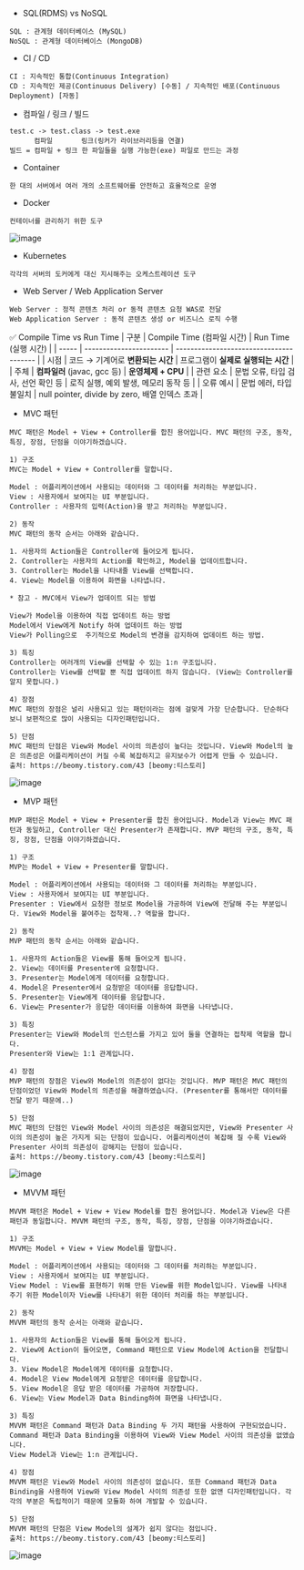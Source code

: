 * SQL(RDMS) vs NoSQL
```
SQL : 관계형 데이터베이스 (MySQL)
NoSQL : 관계형 데이터베이스 (MongoDB)
```
* CI / CD
```
CI : 지속적인 통합(Continuous Integration)
CD : 지속적인 제공(Continuous Delivery) [수동] / 지속적인 배포(Continuous Deployment) [자동] 
```
* 컴파일 / 링크 / 빌드
```
test.c -> test.class -> test.exe
      컴파일       링크(링커가 라이브러리등을 연결)
빌드 = 컴파일 + 링크 한 파일들을 실행 가능한(exe) 파일로 만드는 과정
```
* Container
```
한 대의 서버에서 여러 개의 소프트웨어를 안전하고 효율적으로 운영
```
* Docker
```
컨테이너를 관리하기 위한 도구
```
![image](https://github.com/user-attachments/assets/9b18903b-22cb-4c5c-8652-f52a419100b3)
* Kubernetes
```
각각의 서버의 도커에게 대신 지시해주는 오케스트레이션 도구
```
* Web Server / Web Application Server
```
Web Server : 정적 콘텐츠 처리 or 동적 콘텐츠 요청 WAS로 전달
Web Application Server : 동적 콘텐츠 생성 or 비즈니스 로직 수행
```
✅ Compile Time vs Run Time
| 구분    | Compile Time (컴파일 시간)   | Run Time (실행 시간)                        |
| ----- | ----------------------- | --------------------------------------- |
| 시점    | 코드 → 기계어로 **변환되는 시간**   | 프로그램이 **실제로 실행되는 시간**                   |
| 주체    | **컴파일러** (javac, gcc 등) | **운영체제 + CPU**                          |
| 관련 요소 | 문법 오류, 타입 검사, 선언 확인 등   | 로직 실행, 예외 발생, 메모리 동작 등                  |
| 오류 예시 | 문법 에러, 타입 불일치           | null pointer, divide by zero, 배열 인덱스 초과 |

* MVC 패턴
```
MVC 패턴은 Model + View + Controller를 합친 용어입니다. MVC 패턴의 구조, 동작, 특징, 장점, 단점을 이야기하겠습니다.

1) 구조
MVC는 Model + View + Controller를 말합니다.

Model : 어플리케이션에서 사용되는 데이터와 그 데이터를 처리하는 부분입니다.
View : 사용자에서 보여지는 UI 부분입니다.
Controller : 사용자의 입력(Action)을 받고 처리하는 부분입니다.

2) 동작
MVC 패턴의 동작 순서는 아래와 같습니다.

1. 사용자의 Action들은 Controller에 들어오게 됩니다.
2. Controller는 사용자의 Action를 확인하고, Model을 업데이트합니다.
3. Controller는 Model을 나타내줄 View를 선택합니다.
4. View는 Model을 이용하여 화면을 나타냅니다.

* 참고 - MVC에서 View가 업데이트 되는 방법

View가 Model을 이용하여 직접 업데이트 하는 방법
Model에서 View에게 Notify 하여 업데이트 하는 방법
View가 Polling으로  주기적으로 Model의 변경을 감지하여 업데이트 하는 방법.

3) 특징
Controller는 여러개의 View를 선택할 수 있는 1:n 구조입니다.
Controller는 View를 선택할 뿐 직접 업데이트 하지 않습니다. (View는 Controller를 알지 못합니다.)

4) 장점
MVC 패턴의 장점은 널리 사용되고 있는 패턴이라는 점에 걸맞게 가장 단순합니다. 단순하다 보니 보편적으로 많이 사용되는 디자인패턴입니다.

5) 단점
MVC 패턴의 단점은 View와 Model 사이의 의존성이 높다는 것입니다. View와 Model의 높은 의존성은 어플리케이션이 커질 수록 복잡하지고 유지보수가 어렵게 만들 수 있습니다.
출처: https://beomy.tistory.com/43 [beomy:티스토리]
```
![image](https://github.com/user-attachments/assets/5bcb0df5-cdea-4c96-988d-1c17a7583613)

* MVP 패턴
```
MVP 패턴은 Model + View + Presenter를 합친 용어입니다. Model과 View는 MVC 패턴과 동일하고, Controller 대신 Presenter가 존재합니다. MVP 패턴의 구조, 동작, 특징, 장점, 단점을 이야기하겠습니다.

1) 구조
MVP는 Model + View + Presenter를 말합니다.

Model : 어플리케이션에서 사용되는 데이터와 그 데이터를 처리하는 부분입니다.
View : 사용자에서 보여지는 UI 부분입니다.
Presenter : View에서 요청한 정보로 Model을 가공하여 View에 전달해 주는 부분입니다. View와 Model을 붙여주는 접착제..? 역할을 합니다.

2) 동작
MVP 패턴의 동작 순서는 아래와 같습니다.

1. 사용자의 Action들은 View를 통해 들어오게 됩니다.
2. View는 데이터를 Presenter에 요청합니다.
3. Presenter는 Model에게 데이터를 요청합니다.
4. Model은 Presenter에서 요청받은 데이터를 응답합니다.
5. Presenter는 View에게 데이터를 응답합니다.
6. View는 Presenter가 응답한 데이터를 이용하여 화면을 나타냅니다.

3) 특징
Presenter는 View와 Model의 인스턴스를 가지고 있어 둘을 연결하는 접착제 역할을 합니다.
Presenter와 View는 1:1 관계입니다.

4) 장점
MVP 패턴의 장점은 View와 Model의 의존성이 없다는 것입니다. MVP 패턴은 MVC 패턴의 단점이었던 View와 Model의 의존성을 해결하였습니다. (Presenter를 통해서만 데이터를 전달 받기 때문에..)

5) 단점
MVC 패턴의 단점인 View와 Model 사이의 의존성은 해결되었지만, View와 Presenter 사이의 의존성이 높은 가지게 되는 단점이 있습니다. 어플리케이션이 복잡해 질 수록 View와 Presenter 사이의 의존성이 강해지는 단점이 있습니다.
출처: https://beomy.tistory.com/43 [beomy:티스토리]
```
![image](https://github.com/user-attachments/assets/4b13cdc9-4a2f-4d5f-8cad-7746cddc4e82)

* MVVM 패턴
```
MVVM 패턴은 Model + View + View Model를 합친 용어입니다. Model과 View은 다른 패턴과 동일합니다. MVVM 패턴의 구조, 동작, 특징, 장점, 단점을 이야기하겠습니다.

1) 구조
MVVM는 Model + View + View Model를 말합니다.

Model : 어플리케이션에서 사용되는 데이터와 그 데이터를 처리하는 부분입니다.
View : 사용자에서 보여지는 UI 부분입니다.
View Model : View를 표현하기 위해 만든 View를 위한 Model입니다. View를 나타내 주기 위한 Model이자 View를 나타내기 위한 데이터 처리를 하는 부분입니다.

2) 동작
MVVM 패턴의 동작 순서는 아래와 같습니다.

1. 사용자의 Action들은 View를 통해 들어오게 됩니다.
2. View에 Action이 들어오면, Command 패턴으로 View Model에 Action을 전달합니다.
3. View Model은 Model에게 데이터를 요청합니다.
4. Model은 View Model에게 요청받은 데이터를 응답합니다.
5. View Model은 응답 받은 데이터를 가공하여 저장합니다.
6. View는 View Model과 Data Binding하여 화면을 나타냅니다.

3) 특징
MVVM 패턴은 Command 패턴과 Data Binding 두 가지 패턴을 사용하여 구현되었습니다. 
Command 패턴과 Data Binding을 이용하여 View와 View Model 사이의 의존성을 없앴습니다.
View Model과 View는 1:n 관계입니다.

4) 장점
MVVM 패턴은 View와 Model 사이의 의존성이 없습니다. 또한 Command 패턴과 Data Binding을 사용하여 View와 View Model 사이의 의존성 또한 없앤 디자인패턴입니다. 각각의 부분은 독립적이기 때문에 모듈화 하여 개발할 수 있습니다.

5) 단점
MVVM 패턴의 단점은 View Model의 설계가 쉽지 않다는 점입니다.
출처: https://beomy.tistory.com/43 [beomy:티스토리]
```
![image](https://github.com/user-attachments/assets/97f32e14-6a4c-4dec-b6ec-57703cddd723)
